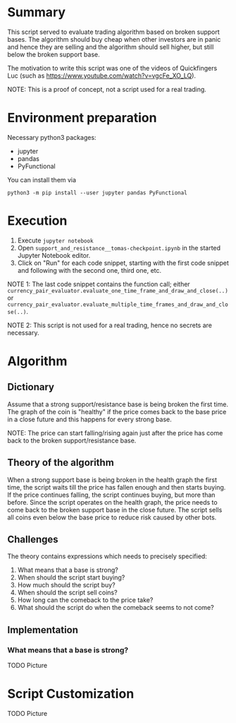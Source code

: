 # Summary

This script served to evaluate trading algorithm based on broken support bases.
The algorithm should buy cheap when other investors are in panic
and hence they are selling and the algorithm should sell higher, but still
below the broken support base.

The motivation to write this script was one of the videos of Quickfingers Luc
(such as https://www.youtube.com/watch?v=vgcFe_XO_LQ).

NOTE: This is a proof of concept, not a script used for a real trading.

# Environment preparation

Necessary python3 packages:
- jupyter
- pandas
- PyFunctional

You can install them via

`python3 -m pip install --user jupyter pandas PyFunctional`

# Execution

1. Execute `jupyter notebook`
1. Open `support_and_resistance__tomas-checkpoint.ipynb` in the started Jupyter
Notebook editor.
1. Click on "Run" for each code snippet, starting with the first code snippet
and following with the second one, third one, etc.

NOTE 1: The last code snippet contains the function call; either
`currency_pair_evaluator.evaluate_one_time_frame_and_draw_and_close(..)` or
`currency_pair_evaluator.evaluate_multiple_time_frames_and_draw_and_close(..)`.

NOTE 2: This script is not used for a real trading, hence no secrets are
necessary.

# Algorithm

## Dictionary

Assume that a strong support/resistance base is being broken
the first time. The graph of the coin is "healthy" if the price comes back
to the base price in a close future and this happens for every strong base.

NOTE: The price can start falling/rising again just after the price has come
back to the broken support/resistance base.

## Theory of the algorithm

When a strong support base is being broken in the health graph the first time,
the script waits till the price has fallen enough and then starts buying.
If the price continues falling, the script continues buying, but more than
before. Since the script operates on the health graph, the price needs to
come back to the broken support base in the close future. The script sells all
coins even below the base price to reduce risk caused by other bots.

## Challenges

The theory contains expressions which needs to precisely specified:
 
1. What means that a base is strong?
1. When should the script start buying?
1. How much should the script buy?
1. When should the script sell coins?
1. How long can the comeback to the price take?
1. What should the script do when the comeback seems to not come?

## Implementation

### What means that a base is strong?



TODO Picture

# Script Customization

TODO Picture
